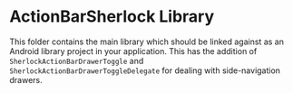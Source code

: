 ActionBarSherlock Library
=========================

This folder contains the main library which should be linked against as an Android library project
in your application. This has the addition of `SherlockActionBarDrawerToggle` and 
`SherlockActionBarDrawerToggleDelegate` for dealing with side-navigation drawers.
